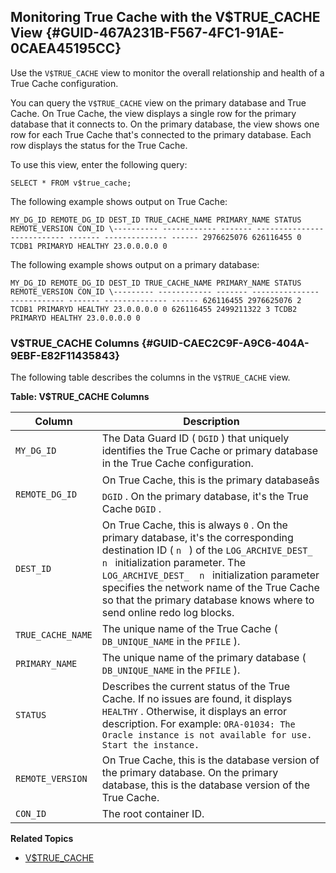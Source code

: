 ##  Monitoring True Cache with the V$TRUE_CACHE View {#GUID-467A231B-F567-4FC1-91AE-0CAEA45195CC} 

Use the ` V$TRUE_CACHE ` view to monitor the overall relationship and health of a True Cache configuration. 

You can query the ` V$TRUE_CACHE ` view on the primary database and True Cache. On True Cache, the view displays a single row for the primary database that it connects to. On the primary database, the view shows one row for each True Cache that's connected to the primary database. Each row displays the status for the True Cache. 

To use this view, enter the following query: 

``` SELECT * FROM v$true_cache; ``` 

The following example shows output on True Cache: 

``` MY_DG_ID REMOTE_DG_ID DEST_ID TRUE_CACHE_NAME PRIMARY_NAME STATUS REMOTE_VERSION CON_ID \---------- ------------ ------- --------------- ------------ ------- -------------- ------ 2976625076 626116455 0 TCDB1 PRIMARYD HEALTHY 23.0.0.0.0 0 ``` 

The following example shows output on a primary database: 

``` MY_DG_ID REMOTE_DG_ID DEST_ID TRUE_CACHE_NAME PRIMARY_NAME STATUS REMOTE_VERSION CON_ID \--------- ------------ ------- --------------- ------------ ------- -------------- ------ 626116455 2976625076 2 TCDB1 PRIMARYD HEALTHY 23.0.0.0.0 0 626116455 2499211322 3 TCDB2 PRIMARYD HEALTHY 23.0.0.0.0 0 ``` 

###  V$TRUE_CACHE Columns {#GUID-CAEC2C9F-A9C6-404A-9EBF-E82F11435843} 

The following table describes the columns in the ` V$TRUE_CACHE ` view. 

**Table: V$TRUE_CACHE Columns** 

Column  |  Description   
---|---  
` MY_DG_ID ` |  The Data Guard ID ( ` DGID ` ) that uniquely identifies the True Cache or primary database in the True Cache configuration.   
` REMOTE_DG_ID ` |  On True Cache, this is the primary databaseâs ` DGID ` . On the primary database, it's the True Cache ` DGID ` .   
` DEST_ID ` |  On True Cache, this is always ` 0 ` . On the primary database, it's the corresponding destination ID ( ` n  ` ) of the ` LOG_ARCHIVE_DEST_  n  ` initialization parameter. The ` LOG_ARCHIVE_DEST_  n  ` initialization parameter specifies the network name of the True Cache so that the primary database knows where to send online redo log blocks.   
` TRUE_CACHE_NAME ` |  The unique name of the True Cache ( ` DB_UNIQUE_NAME ` in the ` PFILE ` ).   
` PRIMARY_NAME ` |  The unique name of the primary database ( ` DB_UNIQUE_NAME ` in the ` PFILE ` ).   
` STATUS ` |  Describes the current status of the True Cache. If no issues are found, it displays ` HEALTHY ` . Otherwise, it displays an error description. For example: ` ORA-01034: The Oracle instance is not available for use. Start the instance. `  
` REMOTE_VERSION ` |  On True Cache, this is the database version of the primary database. On the primary database, this is the database version of the True Cache.   
` CON_ID ` |  The root container ID.   
  
**Related Topics**

  * [ V$TRUE_CACHE ](https://docs.oracle.com/pls/topic/lookup?ctx=en/database/oracle/oracle-database/23&id=REFRN-GUID-1F916DF5-ECEB-4DD0-AFFA-BE663B6FAFA7)


